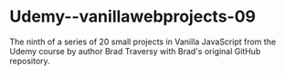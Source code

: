# Udemy--vanillawebprojects-09
The ninth of a series of 20 small projects in Vanilla JavaScript from the Udemy course by author Brad Traversy with Brad's original GitHub repository.
